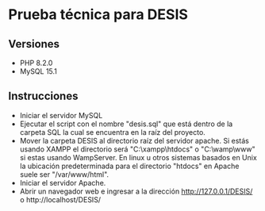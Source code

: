 # Prueba técnica para DESIS

## Versiones

- PHP 8.2.0
- MySQL 15.1

## Instrucciones

- Iniciar el servidor MySQL
- Ejecutar el script con el nombre "desis.sql" que está dentro de la carpeta SQL la cual se encuentra en la raíz del proyecto.
- Mover la carpeta DESIS al directorio raíz del servidor apache. Si estás usando XAMPP el directorio será "C:\xampp\htdocs" o "C:\wamp\www" si estas usando WampServer. En linux u otros sistemas basados en Unix la ubicación predeterminada para el directorio "htdocs" en Apache suele ser "/var/www/html".
- Iniciar el servidor Apache.
- Abrir un navegador web e ingresar a la dirección http://127.0.0.1/DESIS/ o http://localhost/DESIS/
